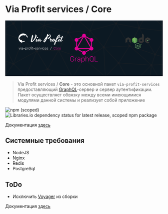 # Via Profit services / Core

![via-profit-services-cover](./assets/via-profit-services-cover.png)

> Via Profit services / **Core** - это основной пакет `via-profit-services` предоставляющий [GraphQL](https://graphql.org/)-сервер и сервер аутентификации. Пакет осуществляет обвязку между всеми имеющимися модулями данной системы и реализует собой приложение


![npm (scoped)](https://img.shields.io/npm/v/@via-profit-services/core?color=blue)
![Libraries.io dependency status for latest release, scoped npm package](https://img.shields.io/librariesio/release/npm/@via-profit-services/core?color=red)


Документация [здесь](./docs/README.md)

## Системные требования
 - NodeJS
 - Nginx
 - Redis
 - PostgreSql

## ToDo

 - Исключить [Voyager](https://github.com/APIs-guru/graphql-voyager) из сборки

Документация [здесь](./docs/README.md)

